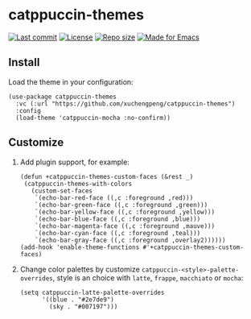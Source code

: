 # catppuccin-themes

[![Last commit](https://img.shields.io/github/last-commit/xuchengpeng/catppuccin-themes?style=flat-square)](https://github.com/xuchengpeng/catppuccin-themes/pulse)
[![License](https://img.shields.io/github/license/xuchengpeng/catppuccin-themes?style=flat-square)](https://github.com/xuchengpeng/catppuccin-themes/blob/main/LICENSE)
[![Repo size](https://img.shields.io/github/repo-size/xuchengpeng/catppuccin-themes?style=flat-square)](https://github.com/xuchengpeng/catppuccin-themes)
[![Made for Emacs](https://img.shields.io/badge/Made_for-Emacs-blueviolet.svg?style=flat-square)](https://www.gnu.org/software/emacs/)

## Install

Load the theme in your configuration:

``` emacs-lisp
(use-package catppuccin-themes
  :vc (:url "https://github.com/xuchengpeng/catppuccin-themes")
  :config
  (load-theme 'catppuccin-mocha :no-confirm))
```

## Customize

1. Add plugin support, for example:
   ``` emacs-lisp
   (defun +catppuccin-themes-custom-faces (&rest _)
    (catppuccin-themes-with-colors
      (custom-set-faces
       `(echo-bar-red-face ((,c :foreground ,red)))
       `(echo-bar-green-face ((,c :foreground ,green)))
       `(echo-bar-yellow-face ((,c :foreground ,yellow)))
       `(echo-bar-blue-face ((,c :foreground ,blue)))
       `(echo-bar-magenta-face ((,c :foreground ,mauve)))
       `(echo-bar-cyan-face ((,c :foreground ,teal)))
       `(echo-bar-gray-face ((,c :foreground ,overlay2))))))
   (add-hook 'enable-theme-functions #'+catppuccin-themes-custom-faces)
   ```

2. Change color palettes by customize `catppuccin-<style>-palette-overrides`, style is an choice with `latte`, `frappe`, `macchiato` or `mocha`:
   ``` emacs-lisp
   (setq catppuccin-latte-palette-overrides
         '((blue . "#2e7de9")
           (sky . "#007197")))
   ```

